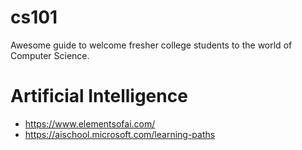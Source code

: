 # cs101
Awesome guide to welcome fresher college students to the world of Computer Science.

# Artificial Intelligence
* <https://www.elementsofai.com/>
* <https://aischool.microsoft.com/learning-paths>
